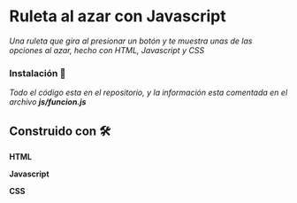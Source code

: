 # Ruleta al azar con Javascript

_Una ruleta que gira al presionar un botón y te muestra unas de las opciones al azar, hecho con HTML, Javascript y CSS_

### Instalación 🔧

_Todo el código esta en el repositorio, y la información esta comentada en el archivo **js/funcion.js**_

## Construido con 🛠️

**HTML**

**Javascript**

**CSS**

